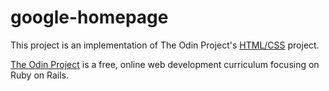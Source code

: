 google-homepage
===============

This project is an implementation of The Odin Project's
[HTML/CSS](http://www.theodinproject.com/web-development-101/html-css) project.

[The Odin Project](http://www.theodinproject.com/) is a free, online web
development curriculum focusing on Ruby on Rails.
